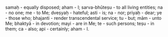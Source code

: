 samaḥ - equally disposed; aham - I; sarva-bhūteṣu - to all living entities; na - no one; me - to Me; dveṣyaḥ - hateful; asti - is; na - nor; priyaḥ - dear; ye - those who; bhajanti - render transcendental service; tu - but; mām - unto Me; bhaktyā - in devotion; mayi - are in Me; te - such persons; teṣu - in them; ca - also; api - certainly; aham - I.
